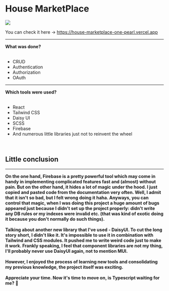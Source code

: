 <h1>House MarketPlace</h1>

<img src="https://user-images.githubusercontent.com/96980453/182802403-6830bd8b-155e-494a-a408-685d6269acc3.png" />

You can check it here -> https://house-marketplace-one-pearl.vercel.app
<hr />
<strong>What was done?</strong>
<br />
<br />
<ul>
  <li>CRUD</li>
  <li>Authentication</li>
  <li>Authorization</li>
  <li>OAuth</li>
</ul>
<hr />
<strong>Which tools were used?</strong>
<br />
<br />
<ul>
  <li>React</li>
  <li>Tailwind CSS</li>
  <li>Daisy UI</li>
  <li>SCSS</li>
  <li>Firebase</li>
  <li>And numerous little libraries just not to reinvent the wheel</li>
</ul>
<br />
<h2>Little conclusion</h2>
<hr />
<strong>On the one hand, Firebase is a pretty powerful tool which may come in handy in implementing complicated features fast and (almost) without pain.
But on the other hand, it hides a lot of magic under the hood. I just copied and pasted code from the documentation very often. Well, I admit that it isn't so bad,
but I felt wrong doing it haha. Anyways, you can control that magic, when I was doing this project a huge amount of bugs appeared just because I didn't set up the project 
properly: didn't write any DB rules or my indexes were invalid etc. (that was kind of exotic doing it because you don't normally do such things). 
<br />
<br />
Talking about another new library that I've used - DaisyUI. To cut the long story short, I didn't like it. 
It's impossible to use it in combination with Tailwind and CSS modules. It pushed me to write weird code just to make it work. Frankly speaking, I feel that component
libraries are not my thing, I'll probably never use DaisyUI again, not to mention MUI. 
<br />
<br />
However, I enjoyed the process of learning new tools and consolidating my previous knowledge, the project itself was exciting. 
<br />
<br />
Appreciate your time. Now it's time to move on, is Typescript waiting for me? 🙂
</strong>
